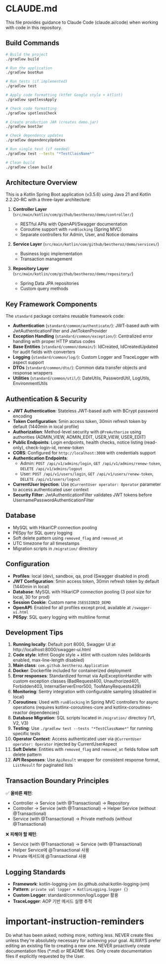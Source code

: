 # CLAUDE.md

This file provides guidance to Claude Code (claude.ai/code) when working with code in this repository.

## Build Commands

```bash
# Build the project
./gradlew build

# Run the application
./gradlew bootRun

# Run tests (if implemented)
./gradlew test

# Apply code formatting (ktfmt Google style + ktlint)
./gradlew spotlessApply

# Check code formatting
./gradlew spotlessCheck

# Create production JAR (creates demo.jar)
./gradlew bootJar

# Check dependency updates
./gradlew dependencyUpdates

# Run single test (if needed)
./gradlew test --tests "*TestClassName*"

# Clean build
./gradlew clean build
```

## Architecture Overview

This is a Kotlin Spring Boot application (v3.5.6) using Java 21 and Kotlin 2.2.20-RC with a three-layer architecture:

1. **Controller Layer** (`src/main/kotlin/com/github/bestheroz/demo/controller/`)
   - RESTful APIs with OpenAPI/Swagger documentation
   - Coroutine support with `runBlocking` (Spring MVC)
   - Separate controllers for Admin, User, and Notice domains

2. **Service Layer** (`src/main/kotlin/com/github/bestheroz/demo/services/`)
   - Business logic implementation
   - Transaction management

3. **Repository Layer** (`src/main/kotlin/com/github/bestheroz/demo/repository/`)
   - Spring Data JPA repositories
   - Custom query methods

## Key Framework Components

The `standard` package contains reusable framework code:

- **Authentication** (`standard/common/authenticate/`): JWT-based auth with JwtAuthenticationFilter and JwtTokenProvider
- **Exception Handling** (`standard/common/exception/`): Centralized error handling with proper HTTP status codes
- **Base Entities** (`standard/common/domain/`): IdCreated, IdCreatedUpdated for audit fields with converters
- **Logging** (`standard/common/log/`): Custom Logger and TraceLogger with aspect support
- **DTOs** (`standard/common/dto/`): Common data transfer objects and response wrappers
- **Utilities** (`standard/common/util/`): DateUtils, PasswordUtil, LogUtils, EnvironmentUtils

## Authentication & Security

- **JWT Authentication**: Stateless JWT-based auth with BCrypt password encoding
- **Token Configuration**: 5min access token, 30min refresh token by default (1440min in local profile)
- **Authorization**: Method-level security with `@PreAuthorize` using authorities (ADMIN_VIEW, ADMIN_EDIT, USER_VIEW, USER_EDIT)
- **Public Endpoints**: Login endpoints, health checks, notice listing (read-only), check-login-id, renew-token
- **CORS**: Configured for `http://localhost:3000` with credentials support
- **Authentication Endpoints**:
  - Admin: `POST /api/v1/admins/login`, `GET /api/v1/admins/renew-token`, `DELETE /api/v1/admins/logout`
  - User: `POST /api/v1/users/login`, `GET /api/v1/users/renew-token`, `DELETE /api/v1/users/logout`
- **CurrentUser Injection**: Use `@CurrentUser operator: Operator` parameter to access authenticated user context
- **Security Filter**: JwtAuthenticationFilter validates JWT tokens before UsernamePasswordAuthenticationFilter

## Database

- MySQL with HikariCP connection pooling
- P6Spy for SQL query logging
- Soft delete pattern using `removed_flag` and `removed_at`
- UTC timezone for all timestamps
- Migration scripts in `/migration/` directory

## Configuration

- **Profiles**: local (dev), sandbox, qa, prod (Swagger disabled in prod)
- **JWT Configuration**: 5min access token, 30min refresh token by default (1440min in local)
- **Database**: MySQL with HikariCP connection pooling (3 pool size for local, 30 for prod)
- **Session Cookie**: Custom name `JSESSIONID_DEMO`
- **OpenAPI**: Enabled for all profiles except prod, available at `/swagger-ui.html`
- **P6Spy**: SQL query logging with multiline format

## Development Tips

1. **Running locally**: Default port 8000, Swagger UI at http://localhost:8000/swagger-ui.html
2. **Code style**: ktfmt Google style + ktlint with custom rules (wildcards enabled, max-line-length disabled)
3. **Main class**: `com.github.bestheroz.Application`
4. **Docker**: Dockerfile included for containerized deployment
5. **Error responses**: Standardized format via ApiExceptionHandler with custom exception classes (BadRequest400, Unauthorized401, Forbidden403, InternalServerError500, TooManyRequests429)
6. **Monitoring**: Sentry integration with configurable sampling (disabled in local)
7. **Coroutines**: Used with `runBlocking` in Spring MVC controllers for async operations (requires kotlinx-coroutines-core and kotlinx-coroutines-reactor dependencies)
8. **Database Migration**: SQL scripts located in `/migration/` directory (V1, V2, V3)
9. **Testing**: Use `./gradlew test --tests "*TestClassName*"` for running specific tests
10. **Operator Context**: Access authenticated user via `@CurrentUser operator: Operator` injected by CurrentUserAspect
11. **Soft Delete**: Entities with `removed_flag` and `removed_at` fields follow soft delete pattern
12. **API Responses**: Use `ApiResult` wrapper for consistent response format, `ListResult` for paginated lists

## Transaction Boundary Principles

✅ **올바른 패턴**:
- Controller → Service (with @Transactional) → Repository
- Controller → Service (with @Transactional) → Helper Service (without @Transactional)
- Service (with @Transactional) → Private methods (without @Transactional)

❌ **피해야 할 패턴**:
- Service (with @Transactional) → Service (with @Transactional)
- Helper Service에 @Transactional 사용
- Private 메서드에 @Transactional 사용

## Logging Standards

- **Framework**: kotlin-logging-jvm (io.github.oshai:kotlin-logging-jvm)
- **Pattern**: `private val logger = KotlinLogging.logger {}`
- **Custom Logger**: standard/common/log/Logger 활용
- **TraceLogger**: AOP 기반 메서드 실행 추적

# important-instruction-reminders
Do what has been asked; nothing more, nothing less.
NEVER create files unless they're absolutely necessary for achieving your goal.
ALWAYS prefer editing an existing file to creating a new one.
NEVER proactively create documentation files (*.md) or README files. Only create documentation files if explicitly requested by the User.
